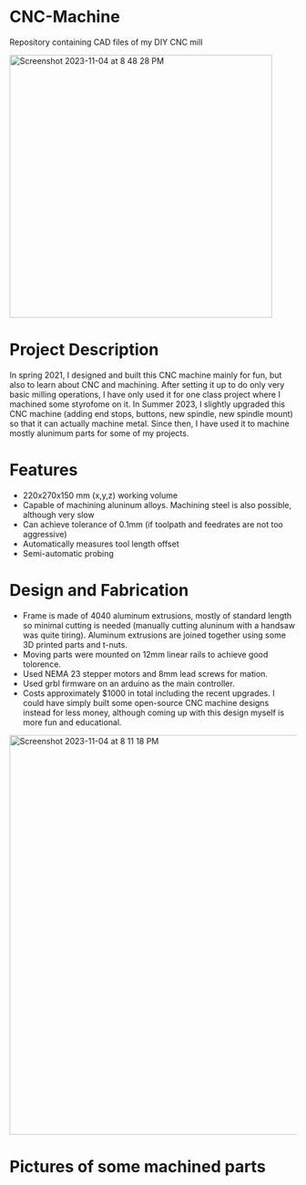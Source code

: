 # CNC-Machine
 Repository containing CAD files of my DIY CNC mill

 <img width="461" alt="Screenshot 2023-11-04 at 8 48 28 PM" src="https://github.com/chc038/CNC-Machine/assets/146500723/8a934bf1-6e94-4352-90c4-86928c927776">


# Project Description
 In spring 2021, I designed and built this CNC machine mainly for fun, but also to learn about CNC and machining. After setting it up to do only very basic milling operations, I have only used it for one class project where I machined some styrofome on it. In Summer 2023, I slightly upgraded this CNC machine (adding end stops, buttons, new spindle, new spindle mount) so that it can actually machine metal. Since then, I have used it to machine mostly alunimum parts for some of my projects. 

# Features
- 220x270x150 mm (x,y,z) working volume
- Capable of machining aluninum alloys. Machining steel is also possible, although very slow
- Can achieve tolerance of 0.1mm (if toolpath and feedrates are not too aggressive)
- Automatically measures tool length offset
- Semi-automatic probing

# Design and Fabrication
- Frame is made of 4040 aluminum extrusions, mostly of standard length so minimal cutting is needed (manually cutting aluninum with a handsaw was quite tiring). Aluminum extrusions are joined together using some 3D printed parts and t-nuts.
- Moving parts were mounted on 12mm linear rails to achieve good tolorence.
- Used NEMA 23 stepper motors and 8mm lead screws for mation.
- Used grbl firmware on an arduino as the main controller.
- Costs approximately $1000 in total including the recent upgrades. I could have simply built some open-source CNC machine designs instead for less money, although coming up with this design myself is more fun and educational.

 <img width="701" alt="Screenshot 2023-11-04 at 8 11 18 PM" src="https://github.com/chc038/CNC-Machine/assets/146500723/348ccc64-a2d3-4d41-a6bb-453839194098">

# Pictures of some machined parts



 
